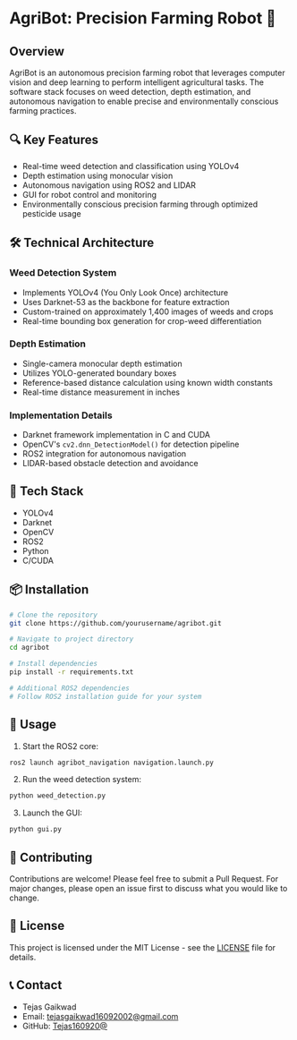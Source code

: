 # AgriBot: Precision Farming Robot 🌱 

## Overview
AgriBot is an autonomous precision farming robot that leverages computer vision and deep learning to perform intelligent agricultural tasks. The software stack focuses on weed detection, depth estimation, and autonomous navigation to enable precise and environmentally conscious farming practices.

## 🔍 Key Features
- Real-time weed detection and classification using YOLOv4
- Depth estimation using monocular vision
- Autonomous navigation using ROS2 and LIDAR
- GUI for robot control and monitoring
- Environmentally conscious precision farming through optimized pesticide usage

## 🛠️ Technical Architecture

### Weed Detection System
- Implements YOLOv4 (You Only Look Once) architecture
- Uses Darknet-53 as the backbone for feature extraction
- Custom-trained on approximately 1,400 images of weeds and crops
- Real-time bounding box generation for crop-weed differentiation

### Depth Estimation
- Single-camera monocular depth estimation
- Utilizes YOLO-generated boundary boxes
- Reference-based distance calculation using known width constants
- Real-time distance measurement in inches

### Implementation Details
- Darknet framework implementation in C and CUDA
- OpenCV's `cv2.dnn_DetectionModel()` for detection pipeline
- ROS2 integration for autonomous navigation
- LIDAR-based obstacle detection and avoidance

## 🔧 Tech Stack
- YOLOv4
- Darknet
- OpenCV
- ROS2
- Python
- C/CUDA

## 📦 Installation

```bash
# Clone the repository
git clone https://github.com/yourusername/agribot.git

# Navigate to project directory
cd agribot

# Install dependencies
pip install -r requirements.txt

# Additional ROS2 dependencies
# Follow ROS2 installation guide for your system
```

## 🚀 Usage

1. Start the ROS2 core:
```bash
ros2 launch agribot_navigation navigation.launch.py
```

2. Run the weed detection system:
```bash
python weed_detection.py
```

3. Launch the GUI:
```bash
python gui.py
```

## 🤝 Contributing
Contributions are welcome! Please feel free to submit a Pull Request. For major changes, please open an issue first to discuss what you would like to change.

## 📄 License
This project is licensed under the MIT License - see the [LICENSE](LICENSE) file for details.


## 📞 Contact
- Tejas Gaikwad
- Email: tejasgaikwad16092002@gmail.com
- GitHub: [Tejas160920@](https://github.com/Tejas160920)
